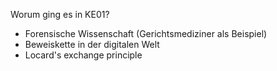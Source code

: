 Worum ging es in KE01?
- Forensische Wissenschaft (Gerichtsmediziner als Beispiel)
- Beweiskette in der digitalen Welt
- Locard's exchange principle
